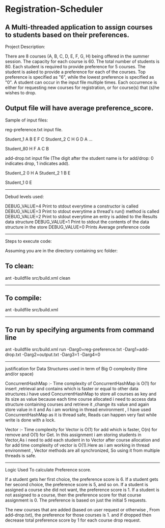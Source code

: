 # Registration-Scheduler
A Multi-threaded application to assign courses to students based on their preferences.
-------------------------------------------------------------------------------------------------------------------------------------
Project Description:

There are 8 courses (A, B, C, D, E, F, G, H) being offered in the summer session. 
The capacity for each course is 60. The total number of students is 80. Each student is required to provide preference for 5 courses. The student is asked to provide a preference for each of the courses. Top preference is specified as "6", while the lowest preference is specified as "0". A student can occur in the input file multiple times. Each occurrence is either for requesting new courses for registration, or for course(s) that (s)he wishes to drop.

Output file will have average preference_score.
-------------------------------------------------------------------------------------------------------------------------------------
Sample of input files:

reg-preference.txt input file.
 
Student_1 A B E F C
Student_2 C H G D A
...

Student_80 H F A C B

add-drop.txt input file (The digit after the student name is for add/drop: 0 indicates drop, 1 indicates add).

Student_2 0 H A
Student_2 1 B E

Student_1 0 E

-------------------------------------------------------------------------------------------------------------------------------------
Debud levels used:

DEBUG_VALUE=4 Print to stdout everytime a constructor is called
DEBUG_VALUE=3 Print to stdout everytime a thread's run() method is called
DEBUG_VALUE=2 Print to stdout everytime an entry is added to the Results data structure
DEBUG_VALUE=1 Print to stdout the contents of the data structure in the store
DEBUG_VALUE=0 Prints Average preference code

-------------------------------------------------------------------------------------------------------------------------------------
Steps to execute code:

Assuming you are in the directory containing src folder:

## To clean:
ant -buildfile src/build.xml clean

-----------------------------------------------------------------------
## To compile: 
ant -buildfile src/build.xml 

-----------------------------------------------------------------------
## To run by specifying arguments from command line 
ant -buildfile src/build.xml run -Darg0=reg-preference.txt -Darg1=add-drop.txt -Darg2=output.txt  -Darg3=1 -Darg4=0

-----------------------------------------------------------------------

justification for Data Structures used in term of Big O complexity (time and/or space)

ConcurrentHashMap :- Time complexity of ConcurrentHashMap is O(1) for insert ,retrieval and contains which is faster or equal to other data structures.i have used ConcurrentHashMap to store all courses as key and its size as value because each time course allocated i need to access data structure containing courses and retrieve it ,change its value and again store value in it and As i am working in thread environment , I have used ConcurrentHashMap as it is thread safe, Reads can happen very fast while write is done with a lock.

Vector :- Time complexity for Vector is O(1) for add which is faster, O(n) for remove and O(1) for Get. In this assignment i am storing students in Vector,As i need to add each student in to Vector after course allocation and for add time complexity of vector is O(1).Here as i am working in thread environment , Vector methods are all synchronized, So using it from multiple threads is safe.



-----------------------------------------------------------------------
Logic Used To calculate Preference score.

If a student gets her first choice, the preference score is 6. If a student gets her second choice, the preference score is 5, and so on. If a student is assigned a course she did not want, the preference score is 1. If a student is not assigned to a course, then the preference score for that course assignment is 0. The preference is based on just the initial 5 requests. 

The new courses that are added (based on user request or otherwise , From add-drop.txt), the preference for those courses is 1. and if dropped then decrease total preference score by 1 for each course drop request.

